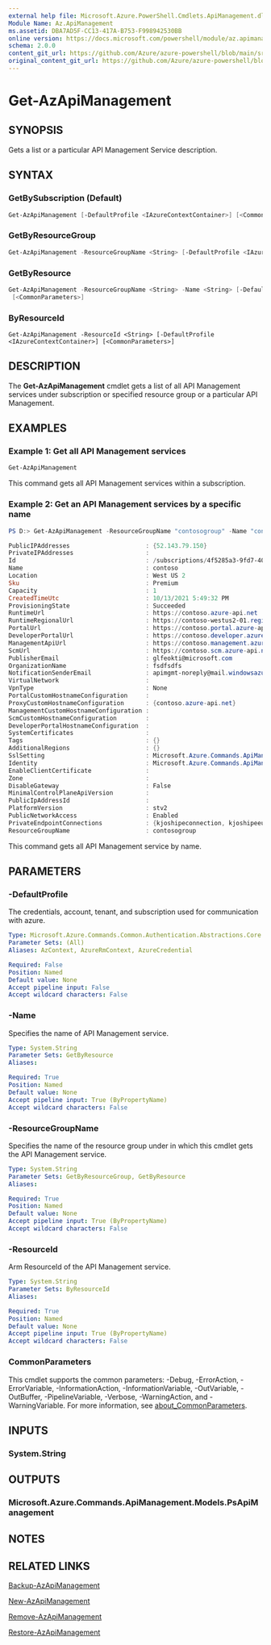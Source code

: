 ```yaml
---
external help file: Microsoft.Azure.PowerShell.Cmdlets.ApiManagement.dll-Help.xml
Module Name: Az.ApiManagement
ms.assetid: DBA7AD5F-CC13-417A-B753-F998942530BB
online version: https://docs.microsoft.com/powershell/module/az.apimanagement/get-azapimanagement
schema: 2.0.0
content_git_url: https://github.com/Azure/azure-powershell/blob/main/src/ApiManagement/ApiManagement/help/Get-AzApiManagement.md
original_content_git_url: https://github.com/Azure/azure-powershell/blob/main/src/ApiManagement/ApiManagement/help/Get-AzApiManagement.md
---
```


# Get-AzApiManagement

## SYNOPSIS

Gets a list or a particular API Management Service description.

## SYNTAX

### GetBySubscription (Default)

```powershell
Get-AzApiManagement [-DefaultProfile <IAzureContextContainer>] [<CommonParameters>]
```

### GetByResourceGroup

```powershell
Get-AzApiManagement -ResourceGroupName <String> [-DefaultProfile <IAzureContextContainer>] [<CommonParameters>]
```

### GetByResource

```powershell
Get-AzApiManagement -ResourceGroupName <String> -Name <String> [-DefaultProfile <IAzureContextContainer>]
 [<CommonParameters>]
```

### ByResourceId

```
Get-AzApiManagement -ResourceId <String> [-DefaultProfile <IAzureContextContainer>] [<CommonParameters>]
```

## DESCRIPTION

The **Get-AzApiManagement** cmdlet gets a list of all API Management services under subscription or specified resource group or a particular API Management.

## EXAMPLES

### Example 1: Get all API Management services

```powershell
Get-AzApiManagement
```

This command gets all API Management services within a subscription.

### Example 2: Get an API Management services by a specific name

```powershell
PS D:> Get-AzApiManagement -ResourceGroupName "contosogroup" -Name "contoso"                                                                                                                                 

PublicIPAddresses                     : {52.143.79.150}
PrivateIPAddresses                    :
Id                                    : /subscriptions/4f5285a3-9fd7-40ad-91b1-d8fc3823983d/resourceGroups/contosogroup/providers/Microsoft.ApiManagement/service/contoso
Name                                  : contoso
Location                              : West US 2
Sku                                   : Premium
Capacity                              : 1
CreatedTimeUtc                        : 10/13/2021 5:49:32 PM
ProvisioningState                     : Succeeded
RuntimeUrl                            : https://contoso.azure-api.net
RuntimeRegionalUrl                    : https://contoso-westus2-01.regional.azure-api.net
PortalUrl                             : https://contoso.portal.azure-api.net
DeveloperPortalUrl                    : https://contoso.developer.azure-api.net
ManagementApiUrl                      : https://contoso.management.azure-api.net
ScmUrl                                : https://contoso.scm.azure-api.net
PublisherEmail                        : glfeokti@microsoft.com
OrganizationName                      : fsdfsdfs
NotificationSenderEmail               : apimgmt-noreply@mail.windowsazure.com
VirtualNetwork                        :
VpnType                               : None
PortalCustomHostnameConfiguration     :
ProxyCustomHostnameConfiguration      : {contoso.azure-api.net}
ManagementCustomHostnameConfiguration :
ScmCustomHostnameConfiguration        :
DeveloperPortalHostnameConfiguration  :
SystemCertificates                    :
Tags                                  : {}
AdditionalRegions                     : {}
SslSetting                            : Microsoft.Azure.Commands.ApiManagement.Models.PsApiManagementSslSetting
Identity                              : Microsoft.Azure.Commands.ApiManagement.Models.PsApiManagementServiceIdentity
EnableClientCertificate               :
Zone                                  :
DisableGateway                        : False
MinimalControlPlaneApiVersion         :
PublicIpAddressId                     :
PlatformVersion                       : stv2
PublicNetworkAccess                   : Enabled
PrivateEndpointConnections            : {kjoshipeconnection, kjoshipeeus}
ResourceGroupName                     : contosogroup
```

This command gets all API Management service by name.


## PARAMETERS

### -DefaultProfile

The credentials, account, tenant, and subscription used for communication with azure.

```yaml
Type: Microsoft.Azure.Commands.Common.Authentication.Abstractions.Core.IAzureContextContainer
Parameter Sets: (All)
Aliases: AzContext, AzureRmContext, AzureCredential

Required: False
Position: Named
Default value: None
Accept pipeline input: False
Accept wildcard characters: False
```

### -Name

Specifies the name of API Management service.

```yaml
Type: System.String
Parameter Sets: GetByResource
Aliases:

Required: True
Position: Named
Default value: None
Accept pipeline input: True (ByPropertyName)
Accept wildcard characters: False
```

### -ResourceGroupName

Specifies the name of the resource group under in which this cmdlet gets the API Management service.

```yaml
Type: System.String
Parameter Sets: GetByResourceGroup, GetByResource
Aliases:

Required: True
Position: Named
Default value: None
Accept pipeline input: True (ByPropertyName)
Accept wildcard characters: False
```

### -ResourceId

Arm ResourceId of the API Management service.

```yaml
Type: System.String
Parameter Sets: ByResourceId
Aliases:

Required: True
Position: Named
Default value: None
Accept pipeline input: True (ByPropertyName)
Accept wildcard characters: False
```

### CommonParameters

This cmdlet supports the common parameters: -Debug, -ErrorAction, -ErrorVariable, -InformationAction, -InformationVariable, -OutVariable, -OutBuffer, -PipelineVariable, -Verbose, -WarningAction, and -WarningVariable. For more information, see [about_CommonParameters](http://go.microsoft.com/fwlink/?LinkID=113216).

## INPUTS

### System.String

## OUTPUTS

### Microsoft.Azure.Commands.ApiManagement.Models.PsApiManagement

## NOTES

## RELATED LINKS

[Backup-AzApiManagement](./Backup-AzApiManagement.md)

[New-AzApiManagement](./New-AzApiManagement.md)

[Remove-AzApiManagement](./Remove-AzApiManagement.md)

[Restore-AzApiManagement](./Restore-AzApiManagement.md)
